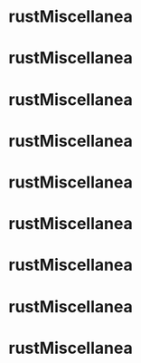 # rustMiscellanea
# rustMiscellanea
# rustMiscellanea
# rustMiscellanea
# rustMiscellanea
# rustMiscellanea
# rustMiscellanea
# rustMiscellanea
# rustMiscellanea
